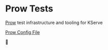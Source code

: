 # Prow Tests

[Prow](https://github.com/kubernetes/test-infra/tree/master/prow) test infrastructure and tooling for KServe

[Prow Config File](/prow/kustomize/config.yaml)


:wave:
